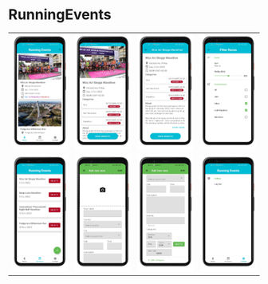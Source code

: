 # RunningEvents
<table style="width:100%">
    <tr>
        <td><img src="https://raw.githubusercontent.com/sileski/RunningEvents/master/screenshots/screenshot1.png"></td>
        <td><img src="https://raw.githubusercontent.com/sileski/RunningEvents/master/screenshots/screenshot2.png"></td>
        <td><img src="https://raw.githubusercontent.com/sileski/RunningEvents/master/screenshots/screenshot3.png"></td>
        <td><img src="https://raw.githubusercontent.com/sileski/RunningEvents/master/screenshots/screenshot4.png"></td>
    </tr>
    <tr>
        <td><img src="https://raw.githubusercontent.com/sileski/RunningEvents/master/screenshots/screenshot5.png"></td>
        <td><img src="https://raw.githubusercontent.com/sileski/RunningEvents/master/screenshots/screenshot6.png"></td>
        <td><img src="https://raw.githubusercontent.com/sileski/RunningEvents/master/screenshots/screenshot7.png"></td>
        <td><img src="https://raw.githubusercontent.com/sileski/RunningEvents/master/screenshots/screenshot8.png"></td>
    </tr>
</table>
